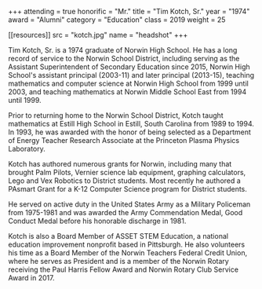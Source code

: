 +++
attending = true
honorific = "Mr."
title     = "Tim Kotch, Sr."
year      = "1974"
award     = "Alumni"
category  = "Education"
class     = 2019
weight    = 25

[[resources]]
  src  = "kotch.jpg"
  name = "headshot"
+++

Tim Kotch, Sr. is a 1974 graduate of Norwin High School. He has a long record of service to the Norwin School District, including serving as the Assistant Superintendent of Secondary Education since 2015, Norwin High School's assistant principal (2003-11) and later principal (2013-15), teaching mathematics and computer science at Norwin High School from 1999 until 2003, and teaching mathematics at Norwin Middle School East from 1994 until 1999.

Prior to returning home to the Norwin School District, Kotch taught mathematics at Estill High School in Estill, South Carolina from 1989 to 1994. In 1993, he was awarded with the honor of being selected as a Department of Energy Teacher Research Associate at the Princeton Plasma Physics Laboratory.

Kotch has authored numerous grants for Norwin, including many that brought Palm Pilots, Vernier science lab equipment, graphing calculators, Lego and Vex Robotics to District students. Most recently he authored a PAsmart Grant for a K-12 Computer Science program for District students.

He served on active duty in the United States Army as a Military Policeman from 1975-1981 and was awarded the Army Commendation Medal, Good Conduct Medal before his honorable discharge in 1981.

Kotch is also a Board Member of ASSET STEM Education, a national education improvement nonprofit based in Pittsburgh. He also volunteers his time as a Board Member of the Norwin Teachers Federal Credit Union, where he serves as President and is a member of the Norwin Rotary receiving the Paul Harris Fellow Award and Norwin Rotary Club Service Award in 2017.
